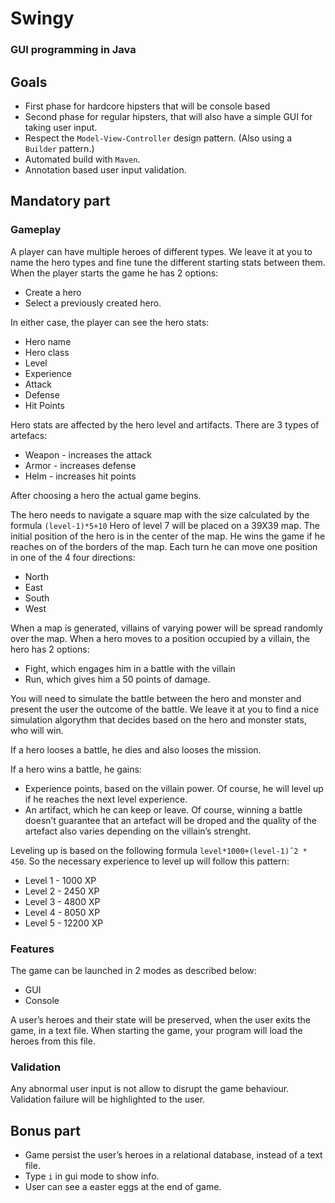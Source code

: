 # Swingy
### GUI programming in Java
## Goals
- First phase for hardcore hipsters that will be console based
- Second phase for regular hipsters, that will also have a simple GUI for taking user
input.
- Respect the `Model-View-Controller` design pattern. (Also using a `Builder` pattern.)
- Automated build with `Maven`.
- Annotation based user input validation.

## Mandatory part
### Gameplay
A player can have multiple heroes of different types. We leave it at you to name the hero types and fine tune the different starting stats between them. When the player starts the game he has 2 options:
- Create a hero
- Select a previously created hero.

In either case, the player can see the hero stats:
- Hero name
- Hero class
- Level
- Experience
- Attack
- Defense
- Hit Points

Hero stats are affected by the hero level and artifacts. There are 3 types of artefacs:
- Weapon - increases the attack
- Armor - increases defense
- Helm - increases hit points

After choosing a hero the actual game begins.

The hero needs to navigate a square map with the size calculated by the formula `(level-1)*5+10` Hero of level 7 will be placed on a 39X39 map.
The initial position of the hero is in the center of the map. He wins the game if he reaches on of the borders of the map. Each turn he can move one position in one of the 4 four directions:
- North
- East
- South
- West

When a map is generated, villains of varying power will be spread randomly over the map. When a hero moves to a position occupied by a villain, the hero has 2 options:
- Fight, which engages him in a battle with the villain
- Run, which gives him a 50 points of damage.

You will need to simulate the battle between the hero and monster and present the
user the outcome of the battle. We leave it at you to find a nice simulation algorythm
that decides based on the hero and monster stats, who will win.

If a hero looses a battle, he dies and also looses the mission.

If a hero wins a battle, he gains:
- Experience points, based on the villain power. Of course, he will level up if he
reaches the next level experience.
- An artifact, which he can keep or leave. Of course, winning a battle doesn’t guarantee that an artefact will be droped and the quality of the artefact also varies
depending on the villain’s strenght.

Leveling up is based on the following formula `level*1000+(level-1)ˆ2 * 450`. So
the necessary experience to level up will follow this pattern:
- Level 1 - 1000 XP
- Level 2 - 2450 XP
- Level 3 - 4800 XP
- Level 4 - 8050 XP
- Level 5 - 12200 XP

### Features
The game can be launched in 2 modes as described below:
- GUI
- Console

A user’s heroes and their state will be preserved, when the user exits the game, in a
text file. When starting the game, your program will load the heroes from this file.

### Validation
Any abnormal user input is not allow to disrupt the game behaviour. Validation
failure will be highlighted to the user.

## Bonus part
- Game persist the user’s heroes in a relational database, instead of a text file.
- Type `i` in gui mode to show info.
- User can see a easter eggs at the end of game.
